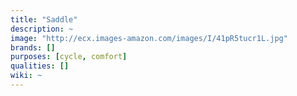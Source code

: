 ```yaml
---
title: "Saddle"
description: ~
image: "http://ecx.images-amazon.com/images/I/41pR5tucr1L.jpg"
brands: []
purposes: [cycle, comfort]
qualities: []
wiki: ~
---
```

